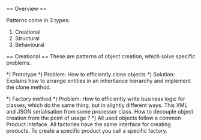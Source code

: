 == Overview == 

Patterns come in 3 types: 
1) Creational 
2) Structural
3) Behavioural 


== Creational == 
These are patterns of object creation, which solve specific problems.

*) Prototype
*) Problem: How to efficiently clone objects
*) Solution: Explains how to arrange entities in an inheritance hierarchy
and implement the clone method.

*) Factory method 
*) Problem: How to efficiently write business logic for classes, which 
do the same thing, but in slightly different ways. This XML and JSON serialisation
from some processor class. How to decouple object creation from the point of usage ?
*) All used objects follow a common Product inteface. All factories have the same interface
for creating products. To create a specific product you call a specific factory.
